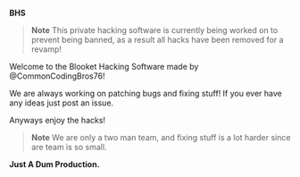 **BHS**

> **Note** This private hacking software is currently being worked on to prevent being banned, as a result all hacks have been removed for a revamp!

Welcome to the Blooket Hacking Software made by @CommonCodingBros76!

We are always working on patching bugs and fixing stuff!
If you ever have any ideas just post an issue.

Anyways enjoy the hacks!

> **Note** We are only a two man team, and fixing stuff is a lot harder since are team is so small. 

**Just A Dum Production.**
